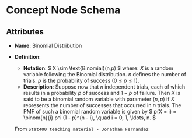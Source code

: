 # Concept Node Schema

## Attributes

- **Name**: Binomial Distribution

- **Definition**:
  - **Notation**: 
  $
  X \sim \text{Binomial}(n,p)
  $
  where:
  $X$ is a random variable following the Binomial distribution.
  $n$ defines the number of trials.
  $p$ is the probability of success ($0 \leq p \leq 1$). 
  - **Description**:
  Suppose now that $n$ independent trials, each of which results in a probability $p$ of success and $1 - p$ of failure. Then $X$ is said to be a binomial random variable with parameter $(n, p)$ if $X$ represents the number of successes that occurred in $n$ trials.
  The PMF of such a binomial random variable is given by
  $
  p(X = i) = \binom{n}{i} p^i (1 - p)^{n - i}, \quad i = 0, 1, \ldots, n.
  $

  From `Stat400 teaching material - Jonathan Fernandez`